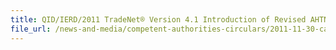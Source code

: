 ```yaml
---
title: QID/IERD/2011 TradeNet® Version 4.1 Introduction of Revised AHTN Codes and Product Codes Control of Fish Fry and Fish for Breeding and Farming 
file_url: /news-and-media/competent-authorities-circulars/2011-11-30-ca.pdf
---
```


